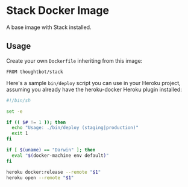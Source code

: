 # Stack Docker Image

A base image with Stack installed.

## Usage

Create your own `Dockerfile` inheriting from this image:

```
FROM thoughtbot/stack
```

Here's a sample `bin/deploy` script you can use in your Heroku project, assuming
you already have the heroku-docker Heroku plugin installed:

```sh
#!/bin/sh

set -e

if (( $# != 1 )); then
  echo "Usage: ./bin/deploy (staging|production)"
  exit 1
fi

if [ $(uname) == "Darwin" ]; then
  eval "$(docker-machine env default)"
fi

heroku docker:release --remote "$1"
heroku open --remote "$1"
```
